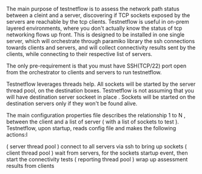 The main purpose of testnetflow is to assess the network path status between a cleint and a server, discovering if TCP sockets exposed by the servers are reachable by the tcp clients. Testnetflow is useful in on-prem layered environments, where you don't actually know the status of tcp networking flows up front. This is designed to be installed in one single server, which will orchestrate through paramiko library the ssh connections towards clients and servers, and will collect connectivity results sent by the clients, while connecting to their respective list of servers.

The only pre-requirement is that you must have SSH(TCP/22) port open from the orchestrator to clients and servers to run testnetflow.

Testnetflow leverages threads help. All sockets will be started by the server thread pool, on the destination boxes. Testnetflow is not assuming that you will have destination server sockeet in place . Sockets will be started on the destination servers only if they won't be found alive.

The main configuration properties file describes the relationship 1 to N , between the client and a list of server ( with a list of sockets to test ). Testnetflow, upon startup, reads config file and makes the following actions:l

( server thread pool ) connect to all servers via ssh to bring up sockets
( client thread pool ) wait from servers, for the sockets startup event, then start the connectivity tests
( reporting thread pool ) wrap up assessment results from clients


